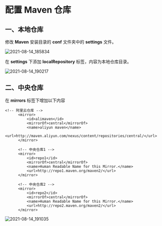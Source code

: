 # 配置 Maven 仓库

## 一、本地仓库

修改 **Maven** 安装目录的 **conf** 文件夹中的 **settings** 文件。

![2021-08-14_185834](https://img.qinweizhao.com\2021\08\2021-08-14_185834.png)

在 **settings** 下添加 **localRepository** 标签，内容为本地仓库目录。

![2021-08-14_190217](https://img.qinweizhao.com/2021/08/2021-08-14_190217.png)

## 二、中央仓库

在 **mirrors** 标签下增加以下内容

```
<!-- 阿里云仓库 -->
      <mirror>
          <id>alimaven</id>
          <mirrorOf>central</mirrorOf>
          <name>aliyun maven</name>
          <url>http://maven.aliyun.com/nexus/content/repositories/central/</url>
      </mirror>

      <!-- 中央仓库1 -->
      <mirror>
          <id>repo1</id>
          <mirrorOf>central</mirrorOf>
          <name>Human Readable Name for this Mirror.</name>
          <url>http://repo1.maven.org/maven2/</url>
      </mirror>

      <!-- 中央仓库2 -->
      <mirror>
          <id>repo2</id>
          <mirrorOf>central</mirrorOf>
          <name>Human Readable Name for this Mirror.</name>
          <url>http://repo2.maven.org/maven2/</url>
      </mirror>
```

![2021-08-14_191035](https://img.qinweizhao.com/2021/08/2021-08-14_191035.png)
